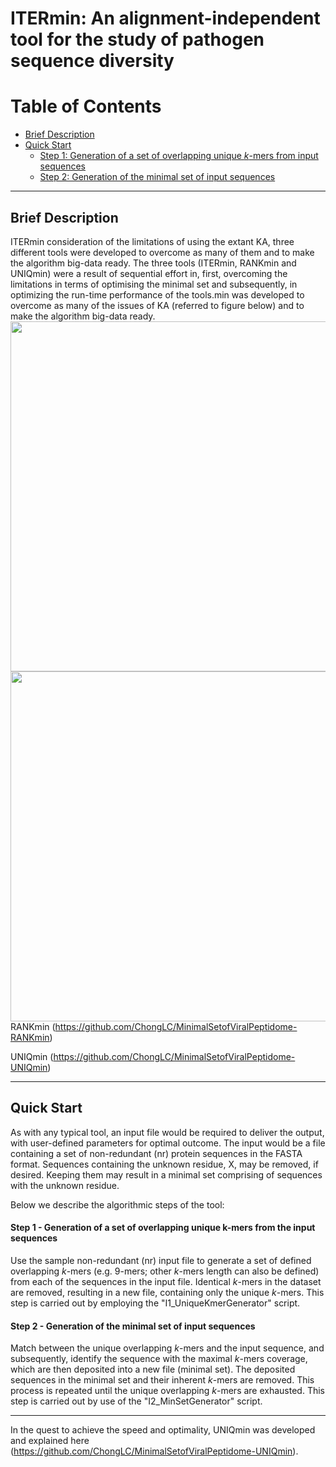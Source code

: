 # ITERmin: An alignment-independent tool for the study of pathogen sequence diversity

Table of Contents
====================
- [Brief Description](#brief-description)
- [Quick Start](#quick-start)
    + [Step 1: Generation of a set of overlapping unique *k*-mers from input sequences](#step-1---generation-of-a-set-of-overlapping-unique-k-mers-from-the-input-sequences)
    + [Step 2: Generation of the minimal set of input sequences](#step-2---generation-of-the-minimal-set-of-input-sequences)    

---
## Brief Description
ITERmin consideration of the limitations of using the extant KA, three different tools were developed to overcome as many of them and to make the algorithm big-data ready. The three tools (ITERmin, RANKmin and UNIQmin) were a result of sequential effort in, first, overcoming the limitations in terms of optimising the minimal set and subsequently, in optimizing the run-time performance of the tools.min was developed to overcome as many of the issues of KA (referred to figure below) and to make the algorithm big-data ready. 
<img src="Summary_ITERmin_RANKmin_UNIQmin.png" width="600" height="560">
<img src="Summary_ITERmin_RANKmin_UNIQmin.png" width="950" height="560">
RANKmin (https://github.com/ChongLC/MinimalSetofViralPeptidome-RANKmin)

UNIQmin (https://github.com/ChongLC/MinimalSetofViralPeptidome-UNIQmin)

---
## Quick Start
As with any typical tool, an input file would be required to deliver the output, with user-defined parameters for optimal outcome. The input would be a file containing a set of non-redundant (nr) protein sequences in the FASTA format. Sequences containing the unknown residue, X, may be removed, if desired. Keeping them may result in a minimal set comprising of sequences with the unknown residue.

Below we describe the algorithmic steps of the tool: 

#### Step 1 - Generation of a set of overlapping unique k-mers from the input sequences
Use the sample non-redundant (nr) input file to generate a set of defined overlapping *k*-mers (e.g. 9-mers; other *k*-mers length can also be defined) from each of the sequences in the input file. Identical *k*-mers in the dataset are removed, resulting in a new file, containing only the unique *k*-mers. This step is carried out by employing the "I1_UniqueKmerGenerator" script.

#### Step 2 - Generation of the minimal set of input sequences
Match between the unique overlapping *k*-mers and the input sequence, and subsequently, identify the sequence with the maximal *k*-mers coverage, which are then deposited into a new file (minimal set). The deposited sequences in the minimal set and their inherent *k*-mers are removed. This process is repeated until the unique overlapping *k*-mers are exhausted. This step is carried out by use of the "I2_MinSetGenerator" script.

---

In the quest to achieve the speed and optimality, UNIQmin was developed and explained here (https://github.com/ChongLC/MinimalSetofViralPeptidome-UNIQmin). 

